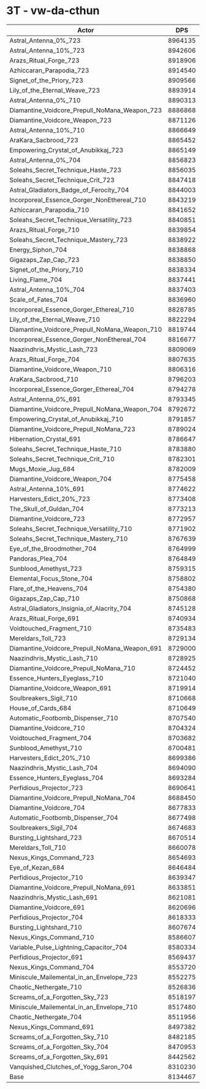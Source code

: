 # 3T - vw-da-cthun
| Actor | DPS | Increase |
|---|:---:|:---:|
|Astral_Antenna_0%_723|8964135|10.20%|
|Astral_Antenna_10%_723|8942606|9.93%|
|Arazs_Ritual_Forge_723|8918906|9.64%|
|Azhiccaran_Parapodia_723|8914540|9.59%|
|Signet_of_the_Priory_723|8909566|9.53%|
|Lily_of_the_Eternal_Weave_723|8893914|9.34%|
|Astral_Antenna_0%_710|8890313|9.29%|
|Diamantine_Voidcore_Prepull_NoMana_Weapon_723|8886868|9.25%|
|Diamantine_Voidcore_Weapon_723|8871126|9.06%|
|Astral_Antenna_10%_710|8866649|9.00%|
|AraKara_Sacbrood_723|8865452|8.99%|
|Empowering_Crystal_of_Anubikkaj_723|8865149|8.98%|
|Astral_Antenna_0%_704|8856823|8.88%|
|Soleahs_Secret_Technique_Haste_723|8856035|8.87%|
|Soleahs_Secret_Technique_Crit_723|8847418|8.76%|
|Astral_Gladiators_Badge_of_Ferocity_704|8844003|8.72%|
|Incorporeal_Essence_Gorger_NonEthereal_710|8843219|8.71%|
|Azhiccaran_Parapodia_710|8841652|8.69%|
|Soleahs_Secret_Technique_Versatility_723|8840851|8.68%|
|Arazs_Ritual_Forge_710|8839854|8.67%|
|Soleahs_Secret_Technique_Mastery_723|8838922|8.66%|
|Energy_Siphon_704|8838868|8.66%|
|Gigazaps_Zap_Cap_723|8838850|8.66%|
|Signet_of_the_Priory_710|8838334|8.65%|
|Living_Flame_704|8837441|8.64%|
|Astral_Antenna_10%_704|8837403|8.64%|
|Scale_of_Fates_704|8836960|8.64%|
|Incorporeal_Essence_Gorger_Ethereal_710|8828785|8.54%|
|Lily_of_the_Eternal_Weave_710|8822294|8.46%|
|Diamantine_Voidcore_Prepull_NoMana_Weapon_710|8819744|8.42%|
|Incorporeal_Essence_Gorger_NonEthereal_704|8816677|8.39%|
|Naazindhris_Mystic_Lash_723|8809069|8.29%|
|Arazs_Ritual_Forge_704|8807635|8.28%|
|Diamantine_Voidcore_Weapon_710|8806316|8.26%|
|AraKara_Sacbrood_710|8796203|8.13%|
|Incorporeal_Essence_Gorger_Ethereal_704|8794278|8.11%|
|Astral_Antenna_0%_691|8793345|8.10%|
|Diamantine_Voidcore_Prepull_NoMana_Weapon_704|8792672|8.09%|
|Empowering_Crystal_of_Anubikkaj_710|8791857|8.08%|
|Diamantine_Voidcore_Prepull_NoMana_723|8789024|8.05%|
|Hibernation_Crystal_691|8786647|8.02%|
|Soleahs_Secret_Technique_Haste_710|8783880|7.98%|
|Soleahs_Secret_Technique_Crit_710|8782301|7.96%|
|Mugs_Moxie_Jug_684|8782009|7.96%|
|Diamantine_Voidcore_Weapon_704|8775458|7.88%|
|Astral_Antenna_10%_691|8774622|7.87%|
|Harvesters_Edict_20%_723|8773408|7.85%|
|The_Skull_of_Guldan_704|8773213|7.85%|
|Diamantine_Voidcore_723|8772957|7.85%|
|Soleahs_Secret_Technique_Versatility_710|8771902|7.84%|
|Soleahs_Secret_Technique_Mastery_710|8767639|7.78%|
|Eye_of_the_Broodmother_704|8764999|7.75%|
|Pandoras_Plea_704|8764849|7.75%|
|Sunblood_Amethyst_723|8759315|7.68%|
|Elemental_Focus_Stone_704|8758802|7.68%|
|Flare_of_the_Heavens_704|8754380|7.62%|
|Gigazaps_Zap_Cap_710|8750868|7.58%|
|Astral_Gladiators_Insignia_of_Alacrity_704|8745128|7.51%|
|Arazs_Ritual_Forge_691|8740934|7.46%|
|Voidtouched_Fragment_710|8735483|7.39%|
|Mereldars_Toll_723|8729134|7.31%|
|Diamantine_Voidcore_Prepull_NoMana_Weapon_691|8729000|7.31%|
|Naazindhris_Mystic_Lash_710|8728925|7.31%|
|Diamantine_Voidcore_Prepull_NoMana_710|8724452|7.25%|
|Essence_Hunters_Eyeglass_710|8721040|7.21%|
|Diamantine_Voidcore_Weapon_691|8719914|7.20%|
|Soulbreakers_Sigil_710|8710668|7.08%|
|House_of_Cards_684|8710649|7.08%|
|Automatic_Footbomb_Dispenser_710|8707540|7.05%|
|Diamantine_Voidcore_710|8704324|7.01%|
|Voidtouched_Fragment_704|8703682|7.00%|
|Sunblood_Amethyst_710|8700481|6.96%|
|Harvesters_Edict_20%_710|8699386|6.94%|
|Naazindhris_Mystic_Lash_704|8694090|6.88%|
|Essence_Hunters_Eyeglass_704|8693284|6.87%|
|Perfidious_Projector_723|8690641|6.84%|
|Diamantine_Voidcore_Prepull_NoMana_704|8688450|6.81%|
|Diamantine_Voidcore_704|8677833|6.68%|
|Automatic_Footbomb_Dispenser_704|8677498|6.68%|
|Soulbreakers_Sigil_704|8674683|6.64%|
|Bursting_Lightshard_723|8670514|6.59%|
|Mereldars_Toll_710|8660078|6.46%|
|Nexus_Kings_Command_723|8654693|6.40%|
|Eye_of_Kezan_684|8646484|6.29%|
|Perfidious_Projector_710|8639347|6.21%|
|Diamantine_Voidcore_Prepull_NoMana_691|8633851|6.14%|
|Naazindhris_Mystic_Lash_691|8621081|5.98%|
|Diamantine_Voidcore_691|8620696|5.98%|
|Perfidious_Projector_704|8618333|5.95%|
|Bursting_Lightshard_710|8607674|5.82%|
|Nexus_Kings_Command_710|8586607|5.56%|
|Variable_Pulse_Lightning_Capacitor_704|8580334|5.48%|
|Perfidious_Projector_691|8569437|5.35%|
|Nexus_Kings_Command_704|8553720|5.15%|
|Miniscule_Mailemental_in_an_Envelope_723|8552275|5.14%|
|Chaotic_Nethergate_710|8526836|4.82%|
|Screams_of_a_Forgotten_Sky_723|8518197|4.72%|
|Miniscule_Mailemental_in_an_Envelope_710|8517480|4.71%|
|Chaotic_Nethergate_704|8511956|4.64%|
|Nexus_Kings_Command_691|8497382|4.46%|
|Screams_of_a_Forgotten_Sky_710|8482185|4.27%|
|Screams_of_a_Forgotten_Sky_704|8470953|4.14%|
|Screams_of_a_Forgotten_Sky_691|8442562|3.79%|
|Vanquished_Clutches_of_Yogg_Saron_704|8310230|2.16%|
|Base|8134467|0.00%|
